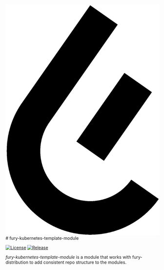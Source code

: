 <img src="fury_logo.png" align="right" />
# fury-kubernetes-template-module
  
[![License](https://img.shields.io/github/v/release/nandajavarma/fury-kubernetes-template-module?style=plastic&colorB=68B7EB)]()
[![Release](https://img.shields.io/github/license/nandajavarma/fury-kubernetes-template-module?style=plastic&colorB=68B7EB)]()

*fury-kubernetes-template-module* is a module that works with fury-distribution to add consistent repo structure to the modules.
